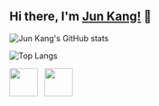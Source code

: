 ## Hi there, I'm [Jun Kang!](https://irminrics.github.io) 👋

![Jun Kang's GitHub stats](https://github-readme-stats.vercel.app/api?username=irminrics&hide=issues&theme=dark&show_icons=true)

![Top Langs](https://github-readme-stats.vercel.app/api/top-langs/?username=irminrics&theme=dark&show_icons=true)

<a href="https://www.linkedin.com/in/angjunkang/" target="_blank" rel="noopener noreferrer"><img src="https://img.icons8.com/plasticine/100/000000/linkedin.png" width="50" /></a>
&nbsp; <a href="mailto:angjunkang@u.nus.edu" target="_blank" rel="noopener noreferrer"><img src="https://img.icons8.com/plasticine/100/000000/gmail.png"  width="50" /></a>



<!--
**Irminrics/Irminrics** is a ✨ _special_ ✨ repository because its `README.md` (this file) appears on your GitHub profile.

Here are some ideas to get you started:

- 🔭 I’m currently working on ...
- 🌱 I’m currently learning ...
- 👯 I’m looking to collaborate on ...
- 🤔 I’m looking for help with ...
- 💬 Ask me about ...
- 📫 How to reach me: ...
- 😄 Pronouns: ...
- ⚡ Fun fact: ...
-->
